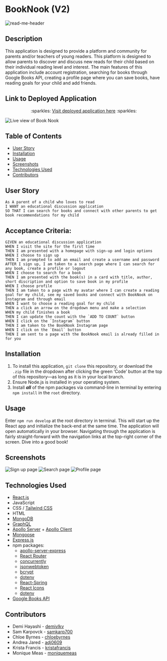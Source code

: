 # BookNook (V2)

![read-me-header](https://user-images.githubusercontent.com/107075274/202079760-4586b6b9-9bfe-4cc0-9479-13b19574a3c6.png)


## Description
This application is designed to provide a platform and community for parents and/or teachers of young readers. This platform is designed to allow parents to discover and discuss new reads for their child based on their individual reading level and interest. The main features of this application include account registration, searching for books through Google Books API, creating a profile page where you can save books, have reading goals for your child and add friends.

## Link to Deployed Application
<p align="center">:sparkles: <a href="https://book-nook-v2.herokuapp.com/">Visit deployed application here</a> :sparkles:</p>

![Live view of Book Nook](/../main/client/src/images/screenshots/homepage.png)

## Table of Contents
- [User Story](#user-story)
- [Installation](#installation)
- [Usage](#usage)
- [Screenshots](#screenshots)
- [Technologies Used](#technologies-used)
- [Contributors](#contributors)

## User Story
```
As A parent of a child who loves to read
I WANT an educational discussion application
SO THAT I can search for books and connect with other parents to get book recommendations for my child
```

## Acceptance Criteria:
```
GIVEN an educational discussion application
WHEN I visit the site for the first time
THEN I am presented with a homepage with sign-up and login options
WHEN I choose to sign up
THEN I am prompted to add an email and create a username and password
AFTER I sign up, I am taken to a search page where I can search for any book, create a profile or logout
WHEN I choose to search for a book
THEN I am presented with the book(s) in a card with title, author, short discription and option to save book in my profile
WHEN I choose profile
THEN I am taken to a page with my avatar where I can create a reading goal for my child, see my saved books and connect with BookNook on Instagram and through email
WHEN I want to choose a reading goal for my child
THEN a click an arrow on the dropdown menu and make a selection
WHEN my child finishes a book
THEN I can update the count with the `ADD TO COUNT` button
WHEN I click on the `Instagram` button
THEN I am taken to the BookNook Instagram page
WHEN I click on the `Email` button
THEN I am sent to a page with the BookNook email is already filled in for you
```

## Installation
1. To install this application, `git clone` this repository, or download the `.zip` file in the dropdown after clicking the green ‘Code’ button at the top of this repository—as long as it is in your local branch.
2. Ensure Node.js is installed in your operating system.
3. Install ***all*** of the npm packages via command-line in terminal by entering `npm install` in the `root` directory.

## Usage
Enter `npm run develop` at the root directory in terminal. This will start up the React app and initialize the back-end at the same time. The application will open automatically in your browser. Navigating through the application is fairly straight-forward with the navigation links at the top-right corner of the screen. Dive into a good book!

## Screenshots
![Sign up page](/../main/client/src/images/screenshots/signup.png)
![Search page](/../main/client/src/images/screenshots/search.png)
![Profile page](/../main/client/src/images/screenshots/profile.png)

## Technologies Used
- [React.js](https://reactjs.org/)
- JavaScript
- CSS / [Tailwind CSS](https://tailwindcss.com/)
- HTML
- [MongoDB](https://www.mongodb.com/)
- [GraphQL](https://graphql.org/)
- [Apollo Server](https://www.apollographql.com/docs/apollo-server/) + [Apollo Client](https://www.apollographql.com/docs/react/)
- [Mongoose](https://mongoosejs.com/docs/)
- [Express.js](https://expressjs.com/)
- npm packages:
    - [apollo-server-express](https://www.npmjs.com/package/apollo-server-express)
    - [React Router](https://www.npmjs.com/package/react-router-dom)
    - [concurrently](https://www.npmjs.com/package/concurrently)
    - [jsonwebtoken](https://www.npmjs.com/package/jsonwebtoken)
    - [bcrypt](https://www.npmjs.com/package/bcrypt)
    - [dotenv](https://github.com/motdotla/dotenv#readme)
    - [React-Spring](https://react-spring.dev/)
    - [React Icons](https://react-icons.github.io/react-icons/)
    - [dotenv](https://github.com/motdotla/dotenv#readme)
- [Google Books API](https://developers.google.com/books)

## Contributors
- Demi Hayashi - [demivlkv](https://github.com/demivlkv)
- Sam Karpovck - [samkarp700](https://github.com/samkarp700)
- Chloe Byrnes - [chloebyrnes](https://github.com/chloebyrnes)
- Andrea Jared - [adj0609](https://github.com/adj0609)
- Krista Francis - [kristafrancis](https://github.com/kristafrancis)
- Monique Meas - [moniquemeas](https://github.com/moniquemeas)

